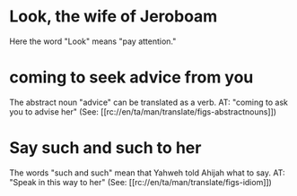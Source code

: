 # Look, the wife of Jeroboam

Here the word "Look" means "pay attention."

# coming to seek advice from you

The abstract noun "advice" can be translated as a verb. AT: "coming to ask you to advise her" (See: [[rc://en/ta/man/translate/figs-abstractnouns]])

# Say such and such to her

The words "such and such" mean that Yahweh told Ahijah what to say. AT: "Speak in this way to her" (See: [[rc://en/ta/man/translate/figs-idiom]])

